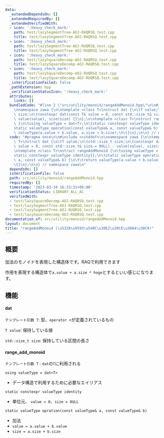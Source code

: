 ```yaml
---
data:
  _extendedDependsOn: []
  _extendedRequiredBy: []
  _extendedVerifiedWith:
  - icon: ':heavy_check_mark:'
    path: test/lazySegmentTree-AOJ-RAQRSQ.test.cpp
    title: test/lazySegmentTree-AOJ-RAQRSQ.test.cpp
  - icon: ':heavy_check_mark:'
    path: test/lazySegmentTree-AOJ-RUQRSQ.test.cpp
    title: test/lazySegmentTree-AOJ-RUQRSQ.test.cpp
  - icon: ':heavy_check_mark:'
    path: test/lazySquareDecomp-AOJ-RAQRSQ.test.cpp
    title: test/lazySquareDecomp-AOJ-RAQRSQ.test.cpp
  - icon: ':heavy_check_mark:'
    path: test/lazySquareDecomp-AOJ-RUQRSQ.test.cpp
    title: test/lazySquareDecomp-AOJ-RUQRSQ.test.cpp
  _isVerificationFailed: false
  _pathExtension: hpp
  _verificationStatusIcon: ':heavy_check_mark:'
  attributes:
    links: []
  bundledCode: "#line 2 \"src/utility/monoid/rangeAddMonoid.hpp\"\n\n#include <cstddef>\n\
    \nnamespace zawa {\n\ntemplate <class T>\nstruct dat {\n\tT value;\n\tstd::size_t\
    \ size;\n\tconstexpr dat(const T& value = 0, const std::size_t& size = 0ULL) :\
    \ value(value), size(size) {}\n};\n\ntemplate <class T>\nstruct rangeAddMonoid\
    \ {\n\tusing valueType = dat<T>;\n\tstatic constexpr valueType identity{};\n\t\
    static valueType operation(const valueType& a, const valueType& b) {\n\t\treturn\
    \ valueType(a.value + b.value, a.size + b.size);\n\t}\n};\n\n} // namespace zawa\n"
  code: "#pragma once\n\n#include <cstddef>\n\nnamespace zawa {\n\ntemplate <class\
    \ T>\nstruct dat {\n\tT value;\n\tstd::size_t size;\n\tconstexpr dat(const T&\
    \ value = 0, const std::size_t& size = 0ULL) : value(value), size(size) {}\n};\n\
    \ntemplate <class T>\nstruct rangeAddMonoid {\n\tusing valueType = dat<T>;\n\t\
    static constexpr valueType identity{};\n\tstatic valueType operation(const valueType&\
    \ a, const valueType& b) {\n\t\treturn valueType(a.value + b.value, a.size + b.size);\n\
    \t}\n};\n\n} // namespace zawa\n"
  dependsOn: []
  isVerificationFile: false
  path: src/utility/monoid/rangeAddMonoid.hpp
  requiredBy: []
  timestamp: '2023-03-10 16:33:31+09:00'
  verificationStatus: LIBRARY_ALL_AC
  verifiedWith:
  - test/lazySquareDecomp-AOJ-RAQRSQ.test.cpp
  - test/lazySegmentTree-AOJ-RAQRSQ.test.cpp
  - test/lazySegmentTree-AOJ-RUQRSQ.test.cpp
  - test/lazySquareDecomp-AOJ-RUQRSQ.test.cpp
documentation_of: src/utility/monoid/rangeAddMonoid.hpp
layout: document
title: "rangeAddMonoid (\u533A\u9593\u548C\u30E2\u30CE\u30A4\u30C9)"
---
```


## 概要

加法のモノイドを表現した構造体です。RAQで利用できます

作用を表現する構造体で`a.value + a.size * hoge`とするといい感じになります。

## 機能


#### dat

`テンプレート引数 T`: 型、`operator +`が定義されているもの

`T value`: 保持している値

`std::size_t size`: 保持している区間の長さ


#### range_add_monoid

`テンプレート引数 T` : `dat`の`T`に利用される

`using valueType = dat<T>`
- データ構造で利用するために必要なエイリアス

`static constexpr valueType identity`
- 単位元、 `value = 0`、`size = 0ULL`

`static valueType opration(const valueType& a, const valueType& b)`
- 加法
- `value = a.value + b.value`
- `size = a.size + b.size`
